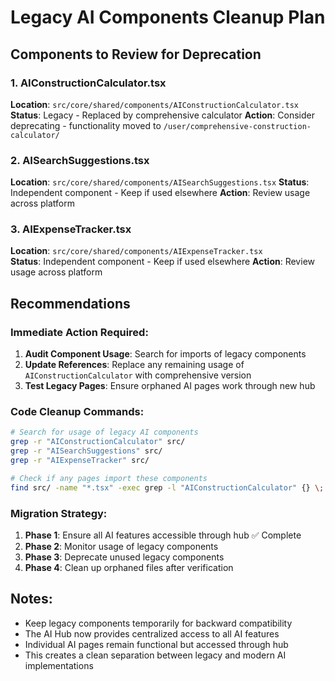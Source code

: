 # Legacy AI Components Cleanup Plan

## Components to Review for Deprecation

### 1. AIConstructionCalculator.tsx
**Location**: `src/core/shared/components/AIConstructionCalculator.tsx`
**Status**: Legacy - Replaced by comprehensive calculator
**Action**: Consider deprecating - functionality moved to `/user/comprehensive-construction-calculator/`

### 2. AISearchSuggestions.tsx  
**Location**: `src/core/shared/components/AISearchSuggestions.tsx`
**Status**: Independent component - Keep if used elsewhere
**Action**: Review usage across platform

### 3. AIExpenseTracker.tsx
**Location**: `src/core/shared/components/AIExpenseTracker.tsx`  
**Status**: Independent component - Keep if used elsewhere
**Action**: Review usage across platform

## Recommendations

### Immediate Action Required:
1. **Audit Component Usage**: Search for imports of legacy components
2. **Update References**: Replace any remaining usage of `AIConstructionCalculator` with comprehensive version
3. **Test Legacy Pages**: Ensure orphaned AI pages work through new hub

### Code Cleanup Commands:
```bash
# Search for usage of legacy AI components
grep -r "AIConstructionCalculator" src/
grep -r "AISearchSuggestions" src/  
grep -r "AIExpenseTracker" src/

# Check if any pages import these components
find src/ -name "*.tsx" -exec grep -l "AIConstructionCalculator" {} \;
```

### Migration Strategy:
1. **Phase 1**: Ensure all AI features accessible through hub ✅ Complete
2. **Phase 2**: Monitor usage of legacy components
3. **Phase 3**: Deprecate unused legacy components
4. **Phase 4**: Clean up orphaned files after verification

## Notes:
- Keep legacy components temporarily for backward compatibility
- The AI Hub now provides centralized access to all AI features
- Individual AI pages remain functional but accessed through hub
- This creates a clean separation between legacy and modern AI implementations
